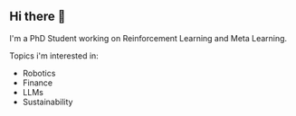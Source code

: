 ## Hi there 👋

I'm a PhD Student working on Reinforcement Learning and Meta Learning.

Topics i'm interested in:
- Robotics
- Finance
- LLMs
- Sustainability
